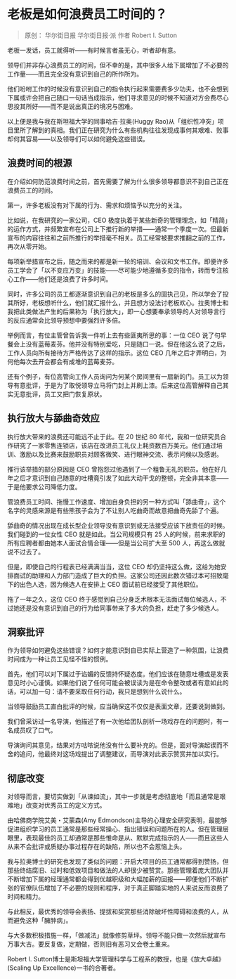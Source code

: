 # 老板是如何浪费员工时间的？
> 原创： 华尔街日报  华尔街日报·派
作者 Robert I. Sutton

老板一发话，员工就得听——有时候言者虽无心，听者却有意。

领导们并非存心浪费员工的时间，但不幸的是，其中很多人给下属增加了不必要的工作量——而且完全没有意识到自己的所作所为。

他们吩咐工作的时候没有意识到自己的指令执行起来需要费多少功夫，也不会想到下属或许会把自己随口一句话当成指示，他们寻求意见的时候不知道对方会费尽心思投其所好——而不是说出真正的境况与困难。

以上便是我与我在斯坦福大学的同事哈吉·拉奥(Huggy Rao)从「组织性冲突」项目里所了解到的真相。我们正在研究为什么有些机构往往发现成事何其艰难、败事却何其容易——以及领导们可以如何避免这些错误。

## 浪费时间的根源
在介绍如何防范浪费时间之前，首先需要了解为什么很多领导都意识不到自己正在浪费员工的时间。

第一，许多老板没有对下属的行为、需求和烦恼予以充分的关注。

比如说，在我研究的一家公司，CEO 极度执着于某些新奇的管理理念，如「精简」的运作方式，并频繁宣布在公司上下推行新的举措——通常一个季度一次。但最新宣布的内容往往和之前所推行的举措毫不相关。员工经常被要求推翻之前的工作，再次从零开始。

每项新举措宣布之后，随之而来的都是新一轮的培训、会议和文书工作。即便许多员工学会了「以不变应万变」的技能——尽可能少地遵循多变的指令，转而专注核心工作——他们还是浪费了许多时间。

同时，许多公司的员工都逐渐意识到自己的老板是多么的固执己见，所以学会了投其所好，老板想听什么，他们就汇报什么，并且想方设法讨老板欢心。拉奥博士和我把此类做法产生的后果称为「执行放大」，即一心想要奉承领导的人对领导言行的反应通常会比领导预想中要强烈许多倍。

举例而言，有位主管曾告诉我一件听上去有些匪夷所思的事：一位 CEO 说了句早餐会上没有蓝莓麦芬。他并没有特别爱吃，只是随口一说。但在他这么说了之后，工作人员向所有接待方严格传达了这样的指示。这位 CEO 几年之后才弄明白，为何他每次去开会都会有成堆的蓝莓麦芬。

还有个例子，有位高管向工作人员询问为何某个房间里有一扇新的门。员工以为领导有意批评，于是为了取悦领导立马将门封上并刷上漆。后来这位高管解释自己其实无意批评，员工又把门恢复原状。

## 执行放大与舔曲奇效应
执行放大带来的浪费还可能远不止于此。在 20 世纪 80 年代，我和一位研究员合作研究了一家零售连锁店，该店在改进员工礼仪上耗资数百万美元。他们通过培训、激励以及比赛来鼓励职员对顾客微笑、进行眼神交流、表示问候以及感谢。

推行该举措的部分原因是 CEO 曾抱怨过他遇到了一个粗鲁无礼的职员。他在好几年之后才意识到自己随意的吐槽竟引发了如此大动干戈的整顿，完全非其本意——于是他要求公司降低力度。

管浪费员工时间、拖慢工作速度、增加自身负担的另一种方式叫「舔曲奇」，这个名字的灵感来源是有些熊孩子会为了不让别人吃曲奇而故意把曲奇先舔了个遍。

舔曲奇的情况出现在成长型企业领导没有意识到或无法接受应该下放责任的时候。我们碰到的一位女性 CEO 就是如此。当公司规模只有 25 人的时候，前来求职的所有应聘者都由她本人面试合情合理——但是当公司扩大至 500 人，再这么做就说不过去了。

但是，即使自己的行程表已经满满当当，这位 CEO 却仍坚持这么做，这给为她安排面试的助理和人力部门造成了巨大的负担。这家公司还因此数次错过本可招致麾下的出色人选，因为候选人在安排上 CEO 面试前已经接受了其他职位。

拖了一年之久，这位 CEO 终于感觉到自己分身乏术根本无法面试每位候选人，不过她还是没有意识到自己的行为给同事带来了多大的负担，赶走了多少候选人。

## 洞察批评
作为领导如何避免这些错误？如何才能意识到自已实际上营造了一种氛围，让浪费时间成为一种让员工见怪不怪的惯例。

首先，他们可以对下属过于谄媚的反馈持怀疑态度。他们应该在随意吐槽或是发表意见时小心谨慎。如果他们说了任何可能会被误读为是在命令整改或者有意如此的话，可以加一句：请不要采取任何行动，我只是想到什么说什么。

当领导鼓励员工直白批评的时候，应当确保这不仅仅是表面文章，还要说到做到。

我们曾采访过一名导演，他描述了有一次他给团队剖析一场戏存在的问题时，有一名成员叹了口气。

导演询问其意见，结果对方咕哝说他没有什么要补充的。但是，面对导演起锲而不舍的追问，他最终对这场戏提出了调整建议，而导演对此表示赞赏并加以实行。

## 彻底改变
对领导而言，要切实做到「从谏如流」，其中一步就是考虑彻底地「而且通常是艰难地」改变对优秀员工的定义方式。

由哈佛商学院艾美・艾蒙森(Amy Edmondson)主导的心理安全研究表明，最能够促进组织学习的员工通常是那些经常操心、指出错误和问题所在的人。但在管理层眼里，表现最佳的员工却通常是那些惟命是从、默默完成指示的人——而且这些人从来不会批评或质疑办事过程存在的缺陷，所以也不会惹恼上头。

我与拉奥博士的研究也发现了类似的问题：开启大项目的员工通常都得到赞扬，但那些终结腐旧、过时和低效项目和做法的人却很少被赞赏。那些管理着庞大团队并不断增加下属的经理通常都会得到优越职级和大幅加薪的回报——即便他们不断扩张的官僚队伍增加了不必要的规则和程序，对于真正脚踏实地的人来说反而浪费了时间和精力。

与此相反，最优秀的领导会表扬、提拔和奖赏那些消除破坏性障碍和浪费的人，从而避免这种「臃肿病」。

与大多数积极措施一样，「做减法」就像修剪草坪。领导不能只做一次然后就宣布万事大吉。要反复做，定期做，否则旧有恶习又会卷土重来。

Robert I. Sutton博士是斯坦福大学管理科学与工程系的教授，也是《放大卓越》(Scaling Up Excellence)一书的合著者。




